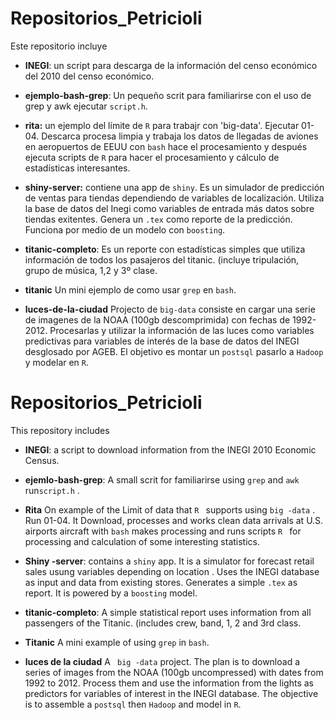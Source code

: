 Repositorios_Petricioli
===========

Este repositorio incluye 
  * **INEGI**: un script para descarga de la información del censo económico del 2010 del censo económico.
  
  * **ejemplo-bash-grep**: Un pequeño scrit para familiarirse con el uso de grep y awk ejecutar `script.h`.
  
  * **rita:** un ejemplo del límite de `R` para trabajr con 'big-data'. Ejecutar 01-04. Descarca procesa limpia y trabaja los datos de llegadas de aviones en aeropuertos de EEUU con `bash` hace el procesamiento y después ejecuta scripts de `R` para hacer el procesamiento y cálculo de estadísticas interesantes. 
  
  * **shiny-server:** contiene una app de `shiny`. Es un simulador de predicción de ventas para tiendas dependiendo de variables de localización. Utiliza la base de datos del Inegi como variables de entrada más datos sobre tiendas exitentes. Genera un `.tex` como reporte de la predicción. Funciona por medio de un modelo con `boosting`.
  
  * **titanic-completo**: Es un reporte con estadísticas simples que utiliza información de todos los pasajeros del titanic. (incluye tripulación, grupo de música, 1,2 y 3º clase.
  * **titanic** Un mini ejemplo de como usar `grep` en `bash`.
  
  * **luces-de-la-ciudad** Projecto de `big-data` consiste en cargar una serie de imagenes de la NOAA (100gb descomprimida) con fechas de 1992-2012. Procesarlas y utilizar la información de las luces como variables predictivas para variables de interés de la base de datos del INEGI desglosado por AGEB. El objetivo es montar un `postsql` pasarlo a `Hadoop` y modelar en `R`.
  
Repositorios_Petricioli
===========

This repository includes
 * **INEGI**: a script to download information from the INEGI 2010 Economic Census.
 
 * **ejemlo-bash-grep**: A small scrit for familiarirse using `grep` and `awk` run`script.h` .
 
 * **Rita** On example of the Limit of data that `R ` supports using `big -data` . Run 01-04. It Download, processes and works clean data arrivals at U.S. airports aircraft with ` bash ` makes processing and runs scripts `R ` for processing and calculation of some interesting statistics.
 
* **Shiny -server**: contains a `shiny` app. It is a simulator for forecast retail sales usung variables depending on location . Uses the INEGI database as input and data from existing stores. Generates a simple `.tex` as report. It is powered by a `boosting` model.

* **titanic-completo**: A simple statistical report uses information from all passengers of the Titanic. (includes crew, band, 1, 2 and 3rd class.

* **Titanic** A mini example of using ` grep ` in ` bash `.

* **luces de la ciudad** A ` big -data` project. The plan is to download a series of images from the NOAA (100gb uncompressed) with dates from 1992 to 2012. Process them and use the information from the lights as predictors for variables of interest in the INEGI database. The objective is to assemble a `postsql`  then `Hadoop` and model in `R`.



